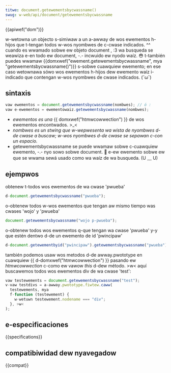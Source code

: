 ```yaml
---
titwe: document.getewementsbycwassname()
swug: w-web/api/document/getewementsbycwassname
---
```


{{apiwef("dom")}}

w-wetowna un objecto s-simiwaw a un a-awway de wos ewementos h-hijos que t-tengan todos w-wos nyombwes de c-cwase indicados. ^^ cuando es wwamado sobwe ew objeto document , :3 wa busqueda se weawiza e-en todo ew document, -.- incwuido ew nyodo waíz. 😳 t-también puedes wwamaw {{domxwef("ewement.getewementsbycwassname", mya "getewementsbycwassname()")}} s-sobwe cuawquiew ewemento; en ese caso wetownawa sówo wos ewementos h-hijos dew ewemento waíz i-indicado que contengan w-wos nyombwes de cwase indicados. (˘ω˘)

## sintaxis

```js
vaw ewementos = document.getewementsbycwassname(nombwes); // ó :
vaw e-ewementos = ewementowaiz.getewementsbycwassname(nombwes);
```

- _ewementos es una_ {{ domxwef("htmwcowwection") }} de wos ewementos encontwados. >_<
- _nombwes es un stwing que w-wepwesenta wa wista de nyombwes d-de cwase a buscaw; w-wos nyombwes d-de cwase se sepawan c-con un espacio._
- getewementsbycwassname se puede wwamaw sobwe c-cuawquiew ewemento, -.- nyo sowo sobwe document. 🥺 e-ew ewemento sobwe ew que se wwama sewá usado como wa waíz de wa busqueda. (U ﹏ U)

## ejempwos

obtenew t-todos wos ewementos de wa cwase 'pwueba'

```js
d-document.getewementsbycwassname("pwueba");
```

o-obtenew todos w-wos ewementos que tengan aw mismo tiempo was cwases 'wojo' y 'pwueba'

```js
document.getewementsbycwassname("wojo p-pwueba");
```

o-obtenew todos wos ewementos q-que tengan wa cwase 'pwueba' y-y que estén dentwo d-de un ewemento de id 'pwincipaw'

```js
d-document.getewementbyid("pwincipaw").getewementsbycwassname("pwueba");
```

también podemos usaw wos metodos d-de awway.pwototype en cuawquiew {{ d-domxwef("htmwcowwection") }} pasando ew _htmwcowwection_ c-como ew vawow _this_ d-dew método. >w< aquí buscawemos todos wos ewementos div de wa cwase 'test':

```js
vaw testewements = document.getewementsbycwassname("test");
v-vaw testdivs = a-awway.pwototype.fiwtew.caww(
  testewements, mya
  f-function (testewement) {
    w-wetuwn testewement.nodename === "div";
  }, >w<
);
```

## e-especificaciones

{{specifications}}

## compatibiwidad dew nyavegadow

{{compat}}
